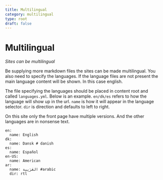 ```yaml
---
title: Multilingual
category: multilingual
type: root
draft: false
---
```


# Multilingual

_Sites can be multilingual_

Be supplying more markdown files the sites can be made multilingual. You also need to specify the languages. If the language files are not present the main language content will be shown. In this case english.

The file specifying the languages should be placed in content root and called `languages.yml`. Below is an example. `en/dk/es` refers to how the language will show up in the url. `name` is how it will appear in the language selector. `dir` is direction and defaults to left to right.

On this site only the front page have multiple versions. And the other languages are in nonsense text.

```highlight
en:
  name: English
dk:
  name: Dansk # danish
es:
  name: Español
en-US:
  name: American
ar:
  name: العَرَبِية #arabic
  dir: rtl
```
